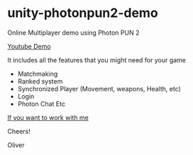 # unity-photonpun2-demo
Online Multiplayer demo using Photon PUN 2

 
<a href="https://youtu.be/7m42uJP6TkI" target="_blank">Youtube Demo</a>


It includes all the features that you might need for your game

- Matchmaking
- Ranked system
- Synchronized Player (Movement, weapons, Health, etc)
- Login
- Photon Chat
Etc

<a href="https://www.upwork.com/fl/michellearias2" target="_blank">If you want to work with me</a>

Cheers!

Oliver
